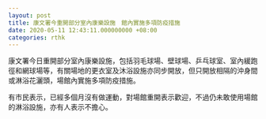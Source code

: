 ```yaml
---
layout: post
title: 康文署今重開部分室內康樂設施　館內實施多項防疫措施
date: 2020-05-11 12:43:11.000000000 +08:00
categories: rthk
---
```


康文署今日重開部分室內康樂設施，包括羽毛球場、壁球場、乒乓球室、室內緩跑徑和網球場等，有關場地的更衣室及沐浴設施亦同步開放，但只開放相隔的沖身間或淋浴花灑頭，場館內實施多項防疫措施。

有市民表示，已經多個月沒有做運動，對場館重開表示歡迎，不過仍未敢使用場館的淋浴設施，亦有人表示不擔心。
